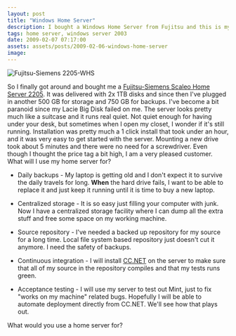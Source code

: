 ```yaml
---
layout: post
title: "Windows Home Server"
description: I bought a Windows Home Server from Fujitsu and this is my review.
tags: home server, windows server 2003
date: 2009-02-07 07:17:00
assets: assets/posts/2009-02-06-windows-home-server
image: 
---
```


![Fujitsu-Siemens 2205-WHS](/assets/posts/2009-02-06-windows-home-server/405637.jpg)

So I finally got around and bought me a [Fujitsu-Siemens Scaleo Home Server 2205](http://www.fujitsu-siemens.lu/home/products/home_server/scaleo_homeserver.html). It was delivered with 2x 1TB disks and since then I've plugged in another 500 GB for storage and 750 GB for backups. I've become a bit paranoid since my Lacie Big Disk failed on me.  The server looks pretty much like a suitcase and it runs real quiet. Not quiet enough for having under your desk, but sometimes when I open my closet, I wonder if it's still running.  Installation was pretty much a 1 click install that took under an hour, and it was very easy to get started with the server. Mounting a new drive took about 5 minutes and there were no need for a screwdriver. Even though I thought the price tag a bit high, I am a very pleased customer.  What will I use my home server for?

* Daily backups - My laptop is getting old and I don't expect it to survive the daily travels for long. **When** the hard drive fails, I want to be able to replace it and just keep it running until it is time to buy a new laptop.

* Centralized storage - It is so easy just filling your computer with junk. Now I have a centralized storage facility where I can dump all the extra stuff and free some space on my working machine.

* Source repository - I've needed a backed up repository for my source for a long time. Local file system based repository just doesn't cut it anymore. I need the safety of backups.

* Continuous integration - I will install [CC.NET](http://confluence.public.thoughtworks.org/display/CCNET/Welcome+to+CruiseControl.NET) on the server to make sure that all of my source in the repository compiles and that my tests runs green.

* Acceptance testing - I will use my server to test out Mint, just to fix "works on my machine" related bugs. Hopefully I will be able to automate deployment directly from CC.NET. We'll see how that plays out.

What would you use a home server for?
